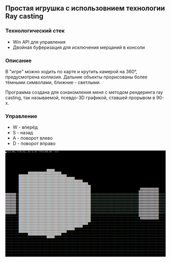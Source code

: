 ## Простая игрушка с использовнием технологии Ray casting

### Технологический стек
* Win API для управления
* Двойная буферизация для исключения мерцаний в консоли

### Описание
В "игре" можно ходить по карте и крутить камерой на 360°, предусмотрена коллизия. 
Дальние объекты прорисованы более тёмными символами, ближние - светлыми.

Программа создана для ознакомления меня с методом рендеринга ray casting, так называемой, псевдо-3D графикой, ставшей прорывом в 90-х.

### Управление
* W - вперёд
* S - назад
* A - поворот влево
* D - поворот вправо

![screenshot](screenshot.png)